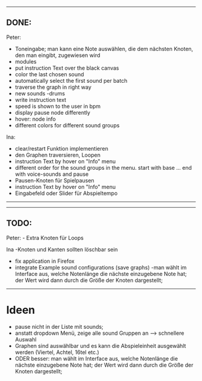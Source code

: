 -------------------------------------------------------------------------------
DONE:
-------------------------------------------------------------------------------
Peter:
- Toneingabe; man kann eine Note auswählen, die dem nächsten Knoten, den man eingibt, zugewiesen wird
- modules
- put instruction Text over the black canvas
- color the last chosen sound
- automatically select the first sound per batch
- traverse the graph in right way
- new sounds -drums
- write instruction text
- speed is shown to the user in bpm
- display pause node differently
- hover: node info
- different colors for different sound groups

Ina:
 - clear/restart Funktion implementieren
 - den Graphen traversieren, Loopen
 - instruction Text by hover on "Info" menu
- different order for the sound groups in the menu. start with base ... end with voice-sounds and pause
 - Pausen-Knoten für Spielpausen
- instruction Text by hover  on "Info" menu
- Eingabefeld oder Slider für Abspieltempo

-------------------------------------------------------------------------------
-------------------------------------------------------------------------------
TODO:
-------------------------------------------------------------------------------

Peter:
	- Extra Knoten für Loops

Ina
-Knoten und Kanten sollten löschbar sein
- fix application in Firefox
- integrate Example sound configurations (save graphs)
-man wählt im Interface aus, welche Notenlänge die nächste einzugebene Note hat; der Wert wird dann durch die Größe der Knoten dargestellt;
----------
# Ideen
* pause nicht in der Liste mit sounds; 
* anstatt dropdown Menü, zeige alle sound Gruppen an --> schnellere Auswahl 
* Graphen sind auswählbar und es kann die Abspieleinheit ausgewählt werden (Viertel, Achtel, 16tel etc.)
* ODER besser: man wählt im Interface aus, welche Notenlänge die nächste einzugebene Note hat; der Wert wird dann durch die Größe der Knoten dargestellt;
